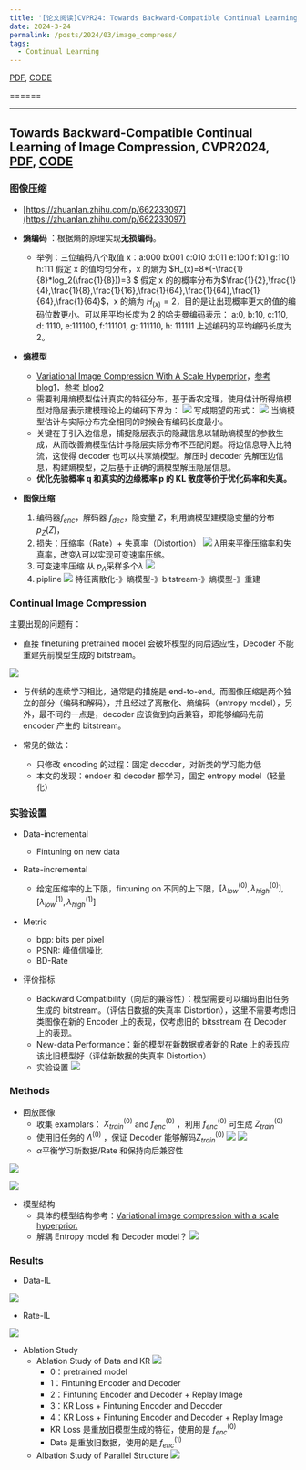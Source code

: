 ```yaml
---
title: '[论文阅读]CVPR24: Towards Backward-Compatible Continual Learning of Image Compression'
date: 2024-3-24
permalink: /posts/2024/03/image_compress/
tags:
  - Continual Learning
---
```

[PDF](https://arxiv.org/pdf/2402.18862.pdf), [CODE](https://gitlab.com/viper-purdue/continual-compression)

======

------

## Towards Backward-Compatible Continual Learning of Image Compression, CVPR2024, [PDF](https://arxiv.org/pdf/2402.18862.pdf), [CODE](https://gitlab.com/viper-purdue/continual-compression)

### 图像压缩

- [https://zhuanlan.zhihu.com/p/662233097](https://zhuanlan.zhihu.com/p/662233097)
- **熵编码** ：根据熵的原理实现**无损编码**。

  - 举例：三位编码八个取值 x：a:000 b:001 c:010 d:011 e:100 f:101 g:110 h:111
    假定 x 的值均匀分布，x 的熵为 $H_(x)=8*(-\frac{1}{8}*log_2(\frac{1}{8}))=3
    $
    假定 x 的的概率分布为$\frac{1}{2},\frac{1}{4},\frac{1}{8},\frac{1}{16},\frac{1}{64},\frac{1}{64},\frac{1}{64},\frac{1}{64}$，x 的熵为 $H_(x)=2$，目的是让出现概率更大的值的编码位数更小。可以用平均长度为 2 的哈夫曼编码表示：
    a:0, b:10, c:110, d: 1110, e:111100, f:111101, g: 111110, h: 111111
    上述编码的平均编码长度为 2。
- **熵模型**

  - [Variational Image Compression With A Scale Hyperprior](https://arxiv.org/abs/1802.01436)，[参考 blog1](https://blog.csdn.net/hahalidaxin/article/details/117631525)，[参考 blog2](https://zhuanlan.zhihu.com/p/514477269)
  - 需要利用熵模型估计真实的特征分布，基于香农定理，使用估计所得熵模型对隐层表示建模理论上的编码下界为：
    ![](https://github.com/jack-chen-2019/liangzc/raw/main/_posts/image_compress/Oxk3bCeJfoopI9xZwTQclrAInjg.png)
    写成期望的形式：
    ![](https://github.com/jack-chen-2019/liangzc/raw/main/_posts/image_compress/Lv0qbAqVToT3UGxrwOGcAe5WnSc.png)
    当熵模型估计与实际分布完全相同的时候会有编码长度最小。
  - 关键在于引入边信息，捕捉隐层表示的隐藏信息以辅助熵模型的参数生成，从而改善熵模型估计与隐层实际分布不匹配问题。将边信息导入比特流，这使得 decoder 也可以共享熵模型。解压时 decoder 先解压边信息，构建熵模型，之后基于正确的熵模型解压隐层信息。
  - **优化先验概率 q 和真实的边缘概率 p 的 KL 散度等价于优化码率和失真。**
- **图像压缩**

  1. 编码器$f_{enc}$，解码器 $f_{dec
     }$，隐变量 $Z$，利用熵模型建模隐变量的分布 $p_Z(Z)$，
  2. 损失：压缩率（Rate）+ 失真率（Distortion）
     ![](https://github.com/jack-chen-2019/liangzc/raw/main/_posts/image_compress/QRDhbA1PnoeEldxEA3icgiYinvf.png)
     $\lambda$用来平衡压缩率和失真率，改变$\lambda$可以实现可变速率压缩。
  3. 可变速率压缩
     从 $p_{\Lambda}$采样多个$\lambda$
     ![](https://github.com/jack-chen-2019/liangzc/raw/main/_posts/image_compress/HpDFbn3kiol7GMxQEETcAHPPnMd.png)
  4. pipline
     ![](https://github.com/jack-chen-2019/liangzc/raw/main/_posts/image_compress/K7oubcC2Voett4x1akZcll6Jn2e.png)
     特征离散化-》熵模型-》bitstream-》熵模型-》重建

### Continual Image Compression

主要出现的问题有：

- 直接 finetuning pretrained model 会破坏模型的向后适应性，Decoder 不能重建先前模型生成的 bitstream。

![](https://github.com/jack-chen-2019/liangzc/raw/main/_posts/image_compress/QacJbgHMvorH8wxhWEKcGbRVnQh.png)

- 与传统的连续学习相比，通常是的措施是 end-to-end。而图像压缩是两个独立的部分（编码和解码），并且经过了离散化、熵编码（entropy model），另外，最不同的一点是，decoder 应该做到向后兼容，即能够编码先前 encoder 产生的 bitstream。
- 常见的做法：

  - 只修改 encoding 的过程：固定 decoder，对新类的学习能力低
  - 本文的发现：endoer 和 decoder 都学习，固定 entropy model（轻量化）

### 实验设置

- Data-incremental

  - Fintuning on new data
- Rate-incremental

  - 给定压缩率的上下限，fintuning on 不同的上下限，$[\lambda_{low}^{(0)},\lambda_{high}^{(0)}], [\lambda_{low}^{(1)},\lambda_{high}^{(1)}]$
- Metric

  - bpp: bits per pixel
  - PSNR: 峰值信噪比
  - BD-Rate
- 评价指标

  - Backward Compatibility（向后的兼容性）：模型需要可以编码由旧任务生成的 bitstream。（评估旧数据的失真率 Distortion），这里不需要考虑旧类图像在新的 Encoder 上的表现，仅考虑旧的 bitsstream 在 Decoder 上的表现。
  - New-data Performance：新的模型在新数据或者新的 Rate 上的表现应该比旧模型好（评估新数据的失真率 Distortion）
  - 实验设置
    ![](https://github.com/jack-chen-2019/liangzc/raw/main/_posts/image_compress/MVNQbWCNHoTeyFxNl7ScLDjvnj3.png)

### Methods

- 回放图像
  - 收集 examplars： $X_{train}^{(0)}$ and $f_{enc}^{(0)}$ ，利用 $f_{enc}^{(0)}$ 可生成 $Z_{train}^{(0)}$
  - 使用旧任务的 ${\Lambda}^{(0)}$ ，保证 Decoder 能够解码$Z_{train}^{(0)}$
    ![](https://github.com/jack-chen-2019/liangzc/raw/main/_posts/image_compress/Uv82bjGXroiIHIxEO2XcW2gqn5f.png)
    ![](https://github.com/jack-chen-2019/liangzc/raw/main/_posts/image_compress/TLF3bphCroJCATxcOaQcVj1MnSh.png)
  - $\alpha$平衡学习新数据/Rate 和保持向后兼容性

![](https://github.com/jack-chen-2019/liangzc/raw/main/_posts/image_compress/AIH5bpjUXoOPM5xccbSckwm9n8g.png)

![](https://github.com/jack-chen-2019/liangzc/raw/main/_posts/image_compress/SVupb3BWBouoYMxiiyNc4sd2nyd.png)

- 模型结构
  - 具体的模型结构参考：[Variational image compression with a scale hyperprior.](https://arxiv.org/abs/1802.01436)
  - 解耦 Entropy model 和 Decoder model？
    ![](https://github.com/jack-chen-2019/liangzc/raw/main/_posts/image_compress/Npqcbc9NOoiWfHx5cpuctj93nR1.png)

### Results

- Data-IL

![](https://github.com/jack-chen-2019/liangzc/raw/main/_posts/image_compress/P663bYkvDoPZPVxTfvXchcjanIe.png)

- Rate-IL

![](https://github.com/jack-chen-2019/liangzc/raw/main/_posts/image_compress/MxFabAxhZoU6DdxGZIecHGr4n4c.png)

- Ablation Study
  - Ablation Study of Data and KR
    ![](https://github.com/jack-chen-2019/liangzc/raw/main/_posts/image_compress/JRZfb7hxtoRKjyxpMXqcScktnEf.png)
    - 0：pretrained model
    - 1：Fintuning Encoder and Decoder
    - 2：Fintuning Encoder and Decoder + Replay Image
    - 3：KR Loss + Fintuning Encoder and Decoder
    - 4：KR Loss + Fintuning Encoder and Decoder + Replay Image
    - KR Loss 是重放旧模型生成的特征，使用的是 $f_{enc}^{(0)}$
    - Data 是重放旧数据，使用的是 $f_{enc}^{(1)}$
  - Albation Study of Parallel Structure
    ![](https://github.com/jack-chen-2019/liangzc/raw/main/_posts/image_compress/Qpwmb3MIeocfwsxHOrdcMxUUnFg.png)
